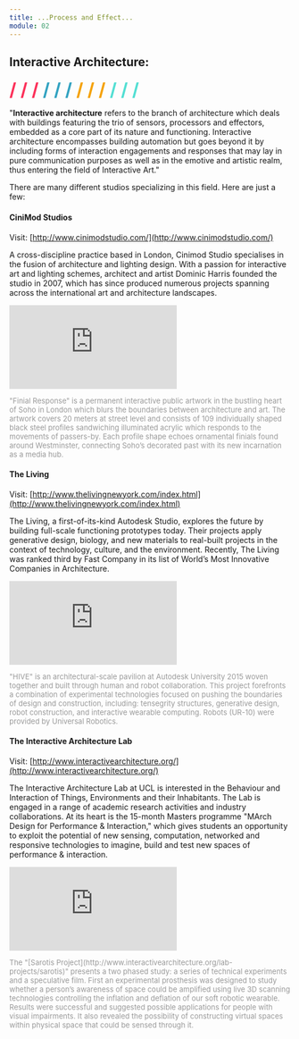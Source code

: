 ```yaml
---
title: ...Process and Effect...
module: 02
---
```


## Interactive Architecture:
<span style="color: #FC315A; font-size: xx-large; font-weight: bold">/ / / </span>
<span style="color: #33A3C1; font-size: xx-large; font-weight: bold">/ / / </span>
<span style="color: #F5A205; font-size: xx-large; font-weight: bold">/ / / </span>
<span style="color: #53DFD3; font-size: xx-large; font-weight: bold">/ / /</span>

"**Interactive architecture** refers to the branch of architecture which deals with buildings featuring the trio of sensors, processors and effectors, embedded as a core part of its nature and functioning. Interactive architecture encompasses building automation but goes beyond it by including forms of interaction engagements and responses that may lay in pure communication purposes as well as in the emotive and artistic realm, thus entering the field of Interactive Art."

There are many different studios specializing in this field. Here are just a few:

#### CiniMod Studios
Visit: [http://www.cinimodstudio.com/](http://www.cinimodstudio.com/)

A cross-discipline practice based in London, Cinimod Studio specialises in the fusion of architecture and lighting design. With a passion for interactive art and lighting schemes, architect and artist Dominic Harris founded the studio in 2007, which has since produced numerous projects spanning across the international art and architecture landscapes.

 <div class="embed-responsive embed-responsive-16by9"><iframe class="embed-responsive-item" src="https://player.vimeo.com/video/33297778?color=FC315A" frameborder="0" allowfullscreen></iframe></div>

<p style="font-size: small; color: #999">"Finial Response" is a permanent interactive public artwork in the bustling heart of Soho in London which blurs the boundaries between architecture and art. The artwork covers 20 meters at street level and consists of 109 individually shaped black steel profiles sandwiching illuminated acrylic which responds to the movements of passers-by. Each profile shape echoes ornamental finials found around Westminster, connecting Soho’s decorated past with its new incarnation as a media hub.</p>

#### The Living
Visit: [http://www.thelivingnewyork.com/index.html](http://www.thelivingnewyork.com/index.html)

The Living, a first-of-its-kind Autodesk Studio, explores the future by building full-scale functioning prototypes today. Their projects apply generative design, biology, and new materials to real-built projects in the context of technology, culture, and the environment. Recently, The Living was ranked third by Fast Company in its list of World’s Most Innovative Companies in Architecture.

<div class="embed-responsive embed-responsive-16by9"><iframe class="embed-responsive-item" src="https://www.youtube.com/embed/59tILjjK1Oo" frameborder="0" allowfullscreen></iframe></div>

<p style="font-size: small; color: #999">"HIVE" is an architectural-scale pavilion at Autodesk University 2015 woven together and built through human and robot collaboration. This project forefronts a combination of experimental technologies focused on pushing the boundaries of design and construction, including: tensegrity structures, generative design, robot construction, and interactive wearable computing. Robots (UR-10) were provided by Universal Robotics.</p>

#### The Interactive Architecture Lab
Visit: [http://www.interactivearchitecture.org/](http://www.interactivearchitecture.org/)

The Interactive Architecture Lab at UCL is interested in the Behaviour and Interaction of Things, Environments and their Inhabitants. The Lab is engaged in a range of academic research activities and industry collaborations. At its heart is the 15-month Masters programme "MArch Design for Performance & Interaction," which gives students an opportunity to exploit the potential of new sensing, computation, networked and responsive technologies to imagine, build and test new spaces of performance & interaction.

<div class="embed-responsive embed-responsive-16by9"><iframe class="embed-responsive-item" src="https://player.vimeo.com/video/184714610?color=FC315A" frameborder="0" allowfullscreen></iframe></div>

<p style="font-size: small; color: #999;">The "[Sarotis Project](http://www.interactivearchitecture.org/lab-projects/sarotis)" presents a two phased study: a series of technical experiments and a speculative film. First an experimental prosthesis was designed to study whether a person’s awareness of space could be amplified using live 3D scanning technologies controlling the inflation and deflation of our soft robotic wearable. Results were successful and suggested possible applications for people with visual impairments. It also revealed the possibility of constructing virtual spaces within physical space that could be sensed through it.</p>
